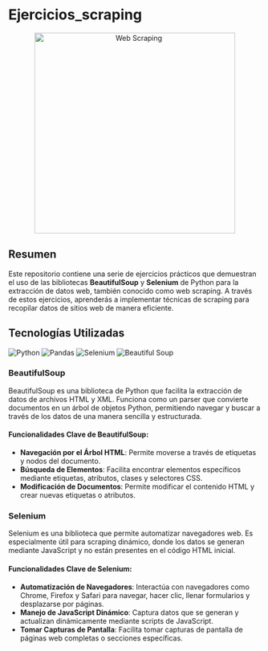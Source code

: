 # Ejercicios_scraping

<div align="center">
    <img src="https://github.com/jdbaquero84/Ejercicios_scraping/blob/master/img.jpg" alt="Web Scraping" width="400"/>
</div>

## Resumen

Este repositorio contiene una serie de ejercicios prácticos que demuestran el uso de las bibliotecas **BeautifulSoup** y **Selenium** de Python para la extracción de datos web, también conocido como web scraping. A través de estos ejercicios, aprenderás a implementar técnicas de scraping para recopilar datos de sitios web de manera eficiente.

## Tecnologías Utilizadas

![Python](https://img.shields.io/badge/Python-3776AB?style=for-the-badge&logo=python&logoColor=white)
![Pandas](https://img.shields.io/badge/Pandas-150458?style=for-the-badge&logo=pandas&logoColor=white)
![Selenium](https://img.shields.io/badge/Selenium-43B02A?style=for-the-badge&logo=selenium&logoColor=white)
![Beautiful Soup](https://img.shields.io/badge/Beautiful%20Soup-000000?style=for-the-badge&logo=beautifulsoup&logoColor=white)

### BeautifulSoup

BeautifulSoup es una biblioteca de Python que facilita la extracción de datos de archivos HTML y XML. Funciona como un parser que convierte documentos en un árbol de objetos Python, permitiendo navegar y buscar a través de los datos de una manera sencilla y estructurada.

#### Funcionalidades Clave de BeautifulSoup:

- **Navegación por el Árbol HTML**: Permite moverse a través de etiquetas y nodos del documento.
- **Búsqueda de Elementos**: Facilita encontrar elementos específicos mediante etiquetas, atributos, clases y selectores CSS.
- **Modificación de Documentos**: Permite modificar el contenido HTML y crear nuevas etiquetas o atributos.

### Selenium

Selenium es una biblioteca que permite automatizar navegadores web. Es especialmente útil para scraping dinámico, donde los datos se generan mediante JavaScript y no están presentes en el código HTML inicial.

#### Funcionalidades Clave de Selenium:

- **Automatización de Navegadores**: Interactúa con navegadores como Chrome, Firefox y Safari para navegar, hacer clic, llenar formularios y desplazarse por páginas.
- **Manejo de JavaScript Dinámico**: Captura datos que se generan y actualizan dinámicamente mediante scripts de JavaScript.
- **Tomar Capturas de Pantalla**: Facilita tomar capturas de pantalla de páginas web completas o secciones específicas.
